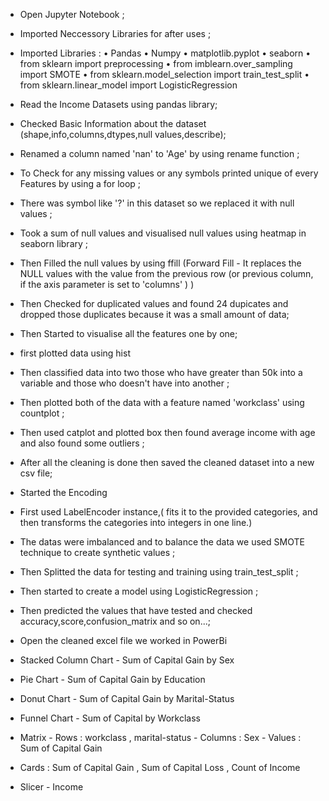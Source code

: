 - Open Jupyter Notebook ;  
- Imported Neccessory Libraries for after uses ;
- Imported Libraries :
  • Pandas
  • Numpy
  • matplotlib.pyplot
  • seaborn
  • from sklearn import preprocessing
  • from imblearn.over_sampling import SMOTE
  • from sklearn.model_selection import train_test_split
  • from sklearn.linear_model import LogisticRegression
 
- Read the Income Datasets using pandas library; 
- Checked Basic Information about the dataset (shape,info,columns,dtypes,null values,describe);  
- Renamed a column named 'nan' to 'Age' by using rename function ; 
- To Check for any missing values or any symbols printed unique of every Features by using a for loop ;
- There was symbol like '?' in this dataset so we replaced it with null values ;
- Took a sum of null values and visualised null values using heatmap in seaborn library ;
- Then Filled the null values by using ffill (Forward Fill - It replaces the NULL values with the value from the previous row (or previous column, if the axis parameter is set to 'columns' ) )
- Then Checked for duplicated values and found 24 dupicates and dropped those duplicates because it was a small amount of data;

- Then Started to visualise all the features one by one;
- first plotted data using hist
- Then classified data into two those who have greater than 50k into a variable and those who doesn't have into another ;
- Then plotted both of the data with a feature named 'workclass' using countplot ;
- Then used catplot and plotted box then found average income with age and also found some outliers ;
- After all the cleaning is done then saved the cleaned dataset into a new csv file;

- Started the Encoding
- First used LabelEncoder instance,( fits it to the provided categories, and then transforms the categories into integers in one line.)
- The datas were imbalanced and to balance the data we used SMOTE technique to create synthetic values ;
- Then Splitted the data for testing and training using train_test_split ;
- Then started to create a model using LogisticRegression ;
- Then predicted the values that have tested and checked accuracy,score,confusion_matrix and so on...;

- Open the cleaned excel file we worked in PowerBi
- Stacked Column Chart - Sum of Capital Gain by Sex
- Pie Chart - Sum of Capital Gain by Education
- Donut Chart - Sum of Capital Gain by Marital-Status
- Funnel Chart - Sum of Capital by Workclass
- Matrix - Rows : workclass , marital-status
         - Columns : Sex
         - Values : Sum of Capital Gain
- Cards :  Sum of Capital Gain , Sum of Capital Loss , Count of Income
- Slicer - Income

